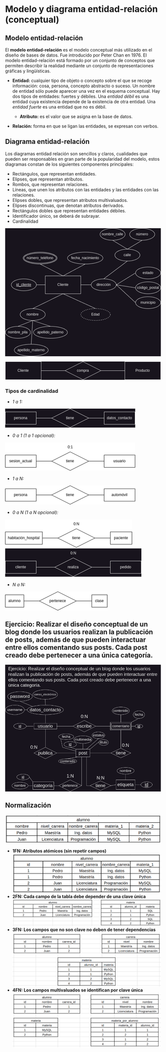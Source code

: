 # Modelo y diagrama entidad-relación (conceptual)

## Modelo entidad-relación

El **modelo entidad-relación** es el modelo conceptual más utilizado en el diseño de bases de datos. Fue introducido por Peter Chan en 1976. El modelo entidad-relación está formado por un conjunto de conceptos que permiten describir la realidad mediante un conjunto de representaciones gráficas y lingüísticas. 

- **Entidad:** cualquier tipo de objeto o concepto sobre el que se recoge información: cosa, persona, concepto abstracto o suceso.
Un nombre de entidad sólo puede aparecer una vez en el esquema conceptual. Hay dos tipos de entidades: fuertes y débiles. Una *entidad débil* es una entidad cuya existencia depende de la existencia de otra entidad. Una *entidad fuerte* es una entidad que no es débil.
    - **Atributo:** es el valor que se asigna en la base de datos.

- **Relación:** forma en que se ligan las entidades, se expresan con verbos.

## Diagrama entidad-relación

Los diagramas entidad relación son sencillos y claros, cualidades que pueden ser responsables en gran parte de la popularidad del modelo, estos diagramas constan de los siguientes componentes principales:
- Rectángulos, que representan entidades.
- Elipses, que representan atributos.
- Rombos, que representan relaciones.
- Líneas, que unen los atributos con las entidades y las entidades con las relaciones.
- Elipses dobles, que representan atributos multivaluados.
- Elipses discontinuas, que denotan atributos derivados.
- Rectángulos dobles que representan entidades débiles.
- Identificador único, se deberá de subrayar.
- Cardinalidad

![ejemploEntidadAtributos](./imagenes/entidadAtributos.png)

![ejemploEntidadAtributos](./imagenes/relacion.png)

### Tipos de cardinalidad

- *1 a 1:* 

![cardinalidad1a1](./imagenes/1a1.png)

- *0 a 1 (1 a 1 opcional):*

![cardinalidad0a1](./imagenes/0a1.png)

- *1 a N:*

![cardinalidad1aN](./imagenes/1aN.png)

- *0 a N (1 a N opcional):*

![cardinalidad0aN](./imagenes/0aN.png)
![cardinalidad0aN2](./imagenes/0aN2.png)

- *N a N:*

![cardinalidadNaN](./imagenes/NaN.png)

## Ejercicio: Realizar el diseño conceptual de un blog donde los usuarios realizan la publicación de posts, además de que pueden interactuar entre ellos comentando sus posts. Cada post creado debe pertenecer a una única categoría.
![diagramaConceptualBlog](./imagenes/blogConceptual.png)

## Normalización

![tablaSinNormalizar](./imagenes/tablaSinNormalizar.png)

- **1FN: Atributos atómicos (sin repetir campos)**
![1FN](./imagenes/1FN.png)
- **2FN: Cada campo de la tabla debe depender de una clave única**
![1FN](./imagenes/2FN.png)
- **3FN: Los campos que no son clave no deben de tener dependencias**
![1FN](./imagenes/3FN.png)
- **4FN: Los campos multivaluados se identifican por clave única** 
![1FN](./imagenes/4FN.png)
